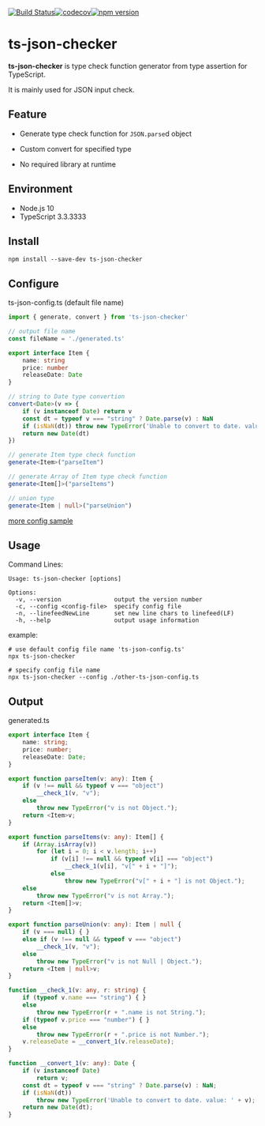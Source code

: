 [![Build Status](https://travis-ci.org/diontools/ts-json-checker.svg?branch=master)](https://travis-ci.org/diontools/ts-json-checker)[![codecov](https://codecov.io/gh/diontools/ts-json-checker/branch/master/graph/badge.svg)](https://codecov.io/gh/diontools/ts-json-checker)[![npm version](https://badge.fury.io/js/ts-json-checker.svg)](https://www.npmjs.com/package/ts-json-checker)

# ts-json-checker

**ts-json-checker** is type check function generator from type assertion for TypeScript.

It is mainly used for JSON input check.

## Feature

* Generate type check function for `JSON.parse`d object
* Custom convert for specified type

* No required library at runtime

## Environment

* Node.js 10
* TypeScript 3.3.3333

## Install

```shell
npm install --save-dev ts-json-checker
```

## Configure

ts-json-config.ts (default file name)

```typescript
import { generate, convert } from 'ts-json-checker'

// output file name
const fileName = './generated.ts'

export interface Item {
    name: string
    price: number
    releaseDate: Date
}

// string to Date type convertion
convert<Date>(v => {
    if (v instanceof Date) return v
    const dt = typeof v === "string" ? Date.parse(v) : NaN
    if (isNaN(dt)) throw new TypeError('Unable to convert to date. value: ' + v)
    return new Date(dt)
})

// generate Item type check function
generate<Item>("parseItem")

// generate Array of Item type check function
generate<Item[]>("parseItems")

// union type
generate<Item | null>("parseUnion")
```

[more config sample](./sample/ts-json-config.ts)

## Usage

Command Lines:

```
Usage: ts-json-checker [options]

Options:
  -v, --version               output the version number
  -c, --config <config-file>  specify config file
  -n, --linefeedNewLine       set new line chars to linefeed(LF)
  -h, --help                  output usage information
```

example:

```shell
# use default config file name 'ts-json-config.ts'
npx ts-json-checker

# specify config file name
npx ts-json-checker --config ./other-ts-json-config.ts
```

## Output

generated.ts

```typescript
export interface Item {
    name: string;
    price: number;
    releaseDate: Date;
}

export function parseItem(v: any): Item {
    if (v !== null && typeof v === "object")
        __check_1(v, "v");
    else
        throw new TypeError("v is not Object.");
    return <Item>v;
}

export function parseItems(v: any): Item[] {
    if (Array.isArray(v))
        for (let i = 0; i < v.length; i++)
            if (v[i] !== null && typeof v[i] === "object")
                __check_1(v[i], "v[" + i + "]");
            else
                throw new TypeError("v[" + i + "] is not Object.");
    else
        throw new TypeError("v is not Array.");
    return <Item[]>v;
}

export function parseUnion(v: any): Item | null {
    if (v === null) { }
    else if (v !== null && typeof v === "object")
        __check_1(v, "v");
    else
        throw new TypeError("v is not Null | Object.");
    return <Item | null>v;
}

function __check_1(v: any, r: string) {
    if (typeof v.name === "string") { }
    else
        throw new TypeError(r + ".name is not String.");
    if (typeof v.price === "number") { }
    else
        throw new TypeError(r + ".price is not Number.");
    v.releaseDate = __convert_1(v.releaseDate);
}

function __convert_1(v: any): Date {
    if (v instanceof Date)
        return v;
    const dt = typeof v === "string" ? Date.parse(v) : NaN;
    if (isNaN(dt))
        throw new TypeError('Unable to convert to date. value: ' + v);
    return new Date(dt);
}
```

